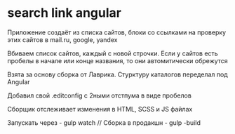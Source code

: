 # search link angular
Приложение создаёт из списка сайтов, блоки со ссылками на проверку этих сайтов в mail.ru, google, yandex

Вбиваем список сайтов, каждый с новой строчки. 
Если у сайтов есть пробелы в начале или конце названия, то они автомитически обрежутся


Взята за основу сборка от Лаврика. Стурктуру каталогов переделал под Angular

Добавил свой .editconfig с 2ными отстпума в виде пробелов

Сборщик отслеживает изменения в HTML, SCSS и JS файлах

Запускать через - gulp watch
// Сборка в продакшн - gulp -build
